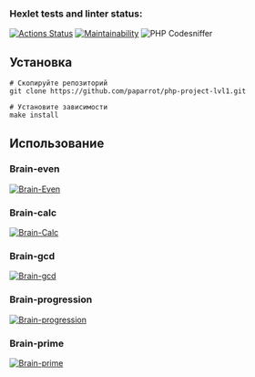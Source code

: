 ### Hexlet tests and linter status:
[![Actions Status](https://github.com/paparrot/php-project-lvl1/workflows/hexlet-check/badge.svg)](https://github.com/paparrot/php-project-lvl1/actions)
[![Maintainability](https://api.codeclimate.com/v1/badges/864806612d58bef6b1df/maintainability)](https://codeclimate.com/github/paparrot/php-project-lvl1/maintainability)
![PHP Codesniffer](https://github.com/paparrot/php-project-lvl1/actions/workflows/php.yml/badge.svg)

## Установка
```[bash]
# Скопируйте репозиторий
git clone https://github.com/paparrot/php-project-lvl1.git

# Установите зависимости
make install
```

## Использование
### Brain-even
[![Brain-Even](https://asciinema.org/a/436001.svg)](https://asciinema.org/a/436001)

### Brain-calc
[![Brain-Calc](https://asciinema.org/a/5WJCB22HzHzlmcvhvQNb3S12J.svg)](https://asciinema.org/a/5WJCB22HzHzlmcvhvQNb3S12J)

### Brain-gcd
[![Brain-gcd](https://asciinema.org/a/3hhwPMZiGruI298etyMPB2SLp.svg)](https://asciinema.org/a/3hhwPMZiGruI298etyMPB2SLp)

### Brain-progression
[![Brain-progression](https://asciinema.org/a/8pXUGaTBJuDXd0xwpz6bmWYNM.svg)](https://asciinema.org/a/8pXUGaTBJuDXd0xwpz6bmWYNM)

### Brain-prime
[![Brain-prime](https://asciinema.org/a/z91xMb7q752U0VTMKY3vzIR68.svg)](https://asciinema.org/a/z91xMb7q752U0VTMKY3vzIR68)